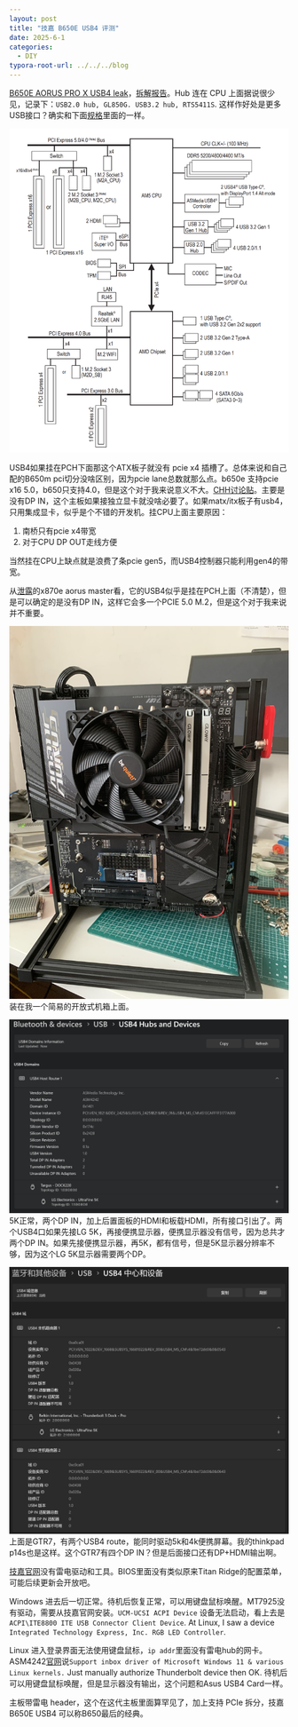 ```yaml
---
layout: post
title: "技嘉 B650E USB4 评测"
date: 2025-6-1
categories:
  - DIY
typora-root-url: ../../../blog
---
```


[B650E AORUS PRO X USB4 leak](https://unikoshardware.com/2024/06/gigabyte-b650e-aorus-and-x870e-leak.html)，[拆解报告](https://post.smzdm.com/p/am3px0zz/)。Hub 连在 CPU 上面据说很少见，记录下：`USB2.0 hub, GL850G. USB3.2 hub, RTS5411S`. 这样作好处是更多USB接口？确实和下面[规格](https://www.aorus.com/zh-tw/motherboards/b650e-aorus-pro-x-usb4-rev-10/Specification)里面的一样。

![block](/images/2025/b650e-usb4.png)

USB4如果挂在PCH下面那这个ATX板子就没有 pcie x4 插槽了。总体来说和自己配的B650m pci切分没啥区别，因为pcie lane总数就那么点。b650e 支持pcie x16 5.0，b650只支持4.0，但是这个对于我来说意义不大。[CHH讨论贴](https://www.chiphell.com/thread-2618079-1-3.html)。主要是没有DP IN，这个主板如果接独立显卡就没啥必要了。如果matx/itx板子有usb4，只用集成显卡，似乎是个不错的开发机。挂CPU上面主要原因：
1. 南桥只有pcie x4带宽
2. 对于CPU DP OUT走线方便

当然挂在CPU上缺点就是浪费了条pcie gen5，而USB4控制器只能利用gen4的带宽。

从[泄露](https://www.4gamers.com.tw/news/detail/64969/gigabyte-x870e-aorus-master-ppt-leaks-amd-ryzen-9000-spec)的x870e aorus master看，它的USB4似乎是挂在PCH上面（不清楚），但是可以确定的是没有DP IN，这样它会多一个PCIE 5.0 M.2，但是这个对于我来说并不重要。

![stand](/images/2025/B650E-USB4-stand.JPEG)
装在我一个简易的开放式机箱上面。

![Untitled](/images/2025/b650e-usb4-control-pannel.png)
5K正常，两个DP IN，加上后置面板的HDMI和板载HDMI，所有接口引出了。两个USB4口如果先接LG 5K，再接便携显示器，便携显示器没有信号，因为总共才两个DP IN。如果先接便携显示器，再5K，都有信号，但是5K显示器分辨率不够，因为这个LG 5K显示器需要两个DP。

![Untitled](/images/2025/gtr7-usb4-control-pannel.png)
上面是GTR7，有两个USB4 route，能同时驱动5k和4k便携屏幕。我的thinkpad p14s也是这样。这个GTR7有四个DP IN？但是后面接口还有DP+HDMI输出啊。

[技嘉官网](https://www.gigabyte.com/Motherboard/B650E-AORUS-PRO-X-USB4-rev-10)没有雷电驱动和工具。BIOS里面没有类似原来Titan Ridge的配置菜单，可能后续更新会开放吧。

Windows 进去后一切正常。待机后恢复正常，可以用键盘鼠标唤醒。MT7925没有驱动，需要从技嘉官网安装。`UCM-UCSI ACPI Device` 设备无法启动，看上去是`ACPI\ITE8800 ITE USB Connector Client Device`. At Linux, I saw a device `Integrated Technology Express, Inc. RGB LED Controller`.

Linux 进入登录界面无法使用键盘鼠标，`ip addr`里面没有雷电hub的网卡。ASM4242[官网](https://www.asmedia.com.tw/product/e20zx49yU0SZBUH5/363Zx80yu6sY3XH2)说`Support inbox driver of Microsoft Windows 11 & various Linux kernels.` Just manually authorize Thunderbolt device then OK. 待机后可以用键盘鼠标唤醒，但是显示器没有输出，这个问题和Asus USB4 Card一样。

主板带雷电 header，这个在这代主板里面算罕见了，加上支持 PCIe 拆分，技嘉 B650E USB4 可以称B650最后的经典。

